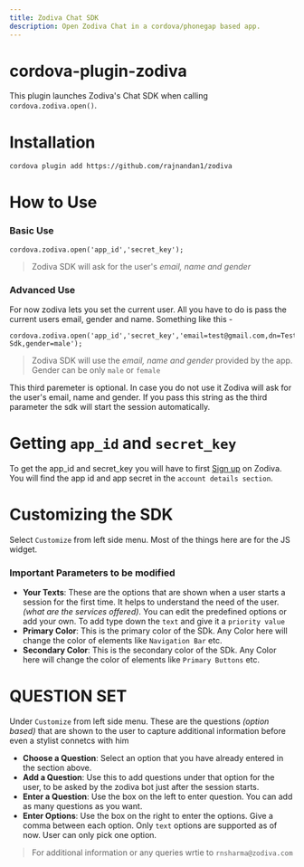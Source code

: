 ```yaml
---
title: Zodiva Chat SDK
description: Open Zodiva Chat in a cordova/phonegap based app.
---
```

<!--
# license: Licensed to the Apache Software Foundation (ASF) under one
#         or more contributor license agreements.  See the NOTICE file
#         distributed with this work for additional information
#         regarding copyright ownership.  The ASF licenses this file
#         to you under the Apache License, Version 2.0 (the
#         "License"); you may not use this file except in compliance
#         with the License.  You may obtain a copy of the License at
#
#           http://www.apache.org/licenses/LICENSE-2.0
#
#         Unless required by applicable law or agreed to in writing,
#         software distributed under the License is distributed on an
#         "AS IS" BASIS, WITHOUT WARRANTIES OR CONDITIONS OF ANY
#         KIND, either express or implied.  See the License for the
#         specific language governing permissions and limitations
#         under the License.
-->

 
# cordova-plugin-zodiva

This plugin launches Zodiva's Chat SDK when calling `cordova.zodiva.open()`.

# Installation


```sh
cordova plugin add https://github.com/rajnandan1/zodiva
```
    
# How to Use

### Basic Use
	cordova.zodiva.open('app_id','secret_key');
> Zodiva SDK will ask for the user's _email, name and gender_	
### Advanced Use
For now zodiva lets you set the current user. All you have to do is pass the current users email, gender and name. Something like this -

    cordova.zodiva.open('app_id','secret_key','email=test@gmail.com,dn=Test Sdk,gender=male');

> Zodiva SDK will use the  _email, name and gender_	provided by the app. Gender can be only `male` or `female`
	
This third paremeter is optional. In case you do not use it Zodiva will ask for the user's email, name and gender. If you pass this string as the third parameter the sdk will start the session automatically.

# Getting `app_id` and `secret_key`

To get the app_id and secret_key you will have to first [Sign up](https://zodiva.com/psa) on Zodiva. You will find the app id and app secret in the `account details section`.

# Customizing the SDK

Select `Customize` from left side menu. Most of the things here are for the JS widget. 

### Important Parameters to be modified

- __Your Texts__: These are the options that are shown when a user starts a session for the first time. It helps to understand the need of the user. _(what are the services offered)_. You can edit the predefined options or add your own. To add type down the `text` and give it a `priority value`
- __Primary Color__: This is the primary color of the SDk. Any Color here will change the color of elements like `Navigation Bar` etc.
- __Secondary Color__: This is the secondary color of the SDk. Any Color here will change the color of elements like `Primary Buttons` etc.

# QUESTION SET 

Under `Customize` from left side menu. These are the questions _(option based)_ that are shown to the user to capture additional information before even a stylist connetcs with him

- __Choose a Question__: Select an option that you have already entered in the section above.
- __Add a Question__: Use this to add questions under that option for the user, to be asked by the zodiva bot just after the session starts.
- __Enter  a Question__: Use the box on the left to enter question. You can add as many questions as you want.
- __Enter  Options__: Use the box on the right to enter the options. Give a comma between each option. Only `text` options are supported as of now. User can only pick one option.
 
 

 
> For additional information or any queries wrtie to `rnsharma@zodiva.com`